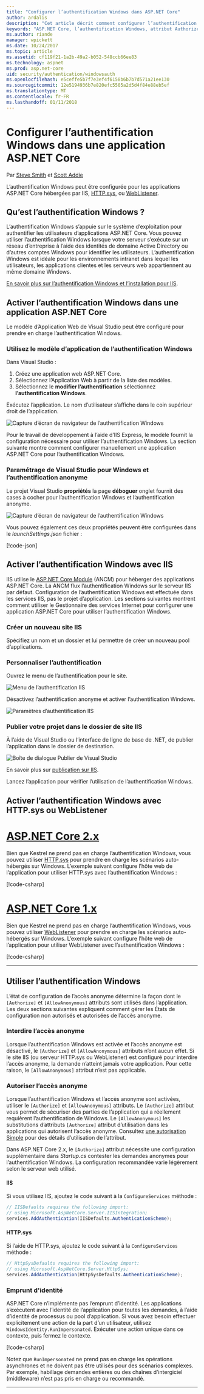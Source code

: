 ```yaml
---
title: "Configurer l’authentification Windows dans ASP.NET Core"
author: ardalis
description: "Cet article décrit comment configurer l’authentification Windows dans ASP.NET Core, à l’aide d’IIS Express, IIS, HTTP.sys et WebListener."
keywords: "ASP.NET Core, l’authentification Windows, attribut Authorize, attribut AllowAnonymous"
ms.author: riande
manager: wpickett
ms.date: 10/24/2017
ms.topic: article
ms.assetid: cf119f21-1a2b-49a2-b052-548ccb66ee83
ms.technology: aspnet
ms.prod: asp.net-core
uid: security/authentication/windowsauth
ms.openlocfilehash: e5ceffe5b7f7e3ef4f6158b6b7b7d571a21ee130
ms.sourcegitcommit: 12e5194936b7e820efc5505a2d5d4f84e88eb5ef
ms.translationtype: MT
ms.contentlocale: fr-FR
ms.lasthandoff: 01/11/2018
---
```

# <a name="configure-windows-authentication-in-an-aspnet-core-app"></a>Configurer l’authentification Windows dans une application ASP.NET Core

Par [Steve Smith](https://ardalis.com) et [Scott Addie](https://twitter.com/Scott_Addie)

L’authentification Windows peut être configurée pour les applications ASP.NET Core hébergées par IIS, [HTTP.sys](xref:fundamentals/servers/httpsys), ou [WebListener](xref:fundamentals/servers/weblistener).

## <a name="what-is-windows-authentication"></a>Qu’est l’authentification Windows ?

L’authentification Windows s’appuie sur le système d’exploitation pour authentifier les utilisateurs d’applications ASP.NET Core. Vous pouvez utiliser l’authentification Windows lorsque votre serveur s’exécute sur un réseau d’entreprise à l’aide des identités de domaine Active Directory ou d’autres comptes Windows pour identifier les utilisateurs. L’authentification Windows est idéale pour les environnements intranet dans lequel les utilisateurs, les applications clientes et les serveurs web appartiennent au même domaine Windows.

[En savoir plus sur l’authentification Windows et l’installation pour IIS](https://docs.microsoft.com/iis/configuration/system.webServer/security/authentication/windowsAuthentication/).

## <a name="enable-windows-authentication-in-an-aspnet-core-app"></a>Activer l’authentification Windows dans une application ASP.NET Core

Le modèle d’Application Web de Visual Studio peut être configuré pour prendre en charge l’authentification Windows.

### <a name="use-the-windows-authentication-app-template"></a>Utilisez le modèle d’application de l’authentification Windows

Dans Visual Studio :
1. Créez une application web ASP.NET Core. 
1. Sélectionnez l’Application Web à partir de la liste des modèles.
1. Sélectionnez le **modifier l’authentification** sélectionnez **l’authentification Windows**. 

Exécutez l’application. Le nom d’utilisateur s’affiche dans le coin supérieur droit de l’application.

![Capture d’écran de navigateur de l’authentification Windows](windowsauth/_static/browser-screenshot.png)

Pour le travail de développement à l’aide d’IIS Express, le modèle fournit la configuration nécessaire pour utiliser l’authentification Windows. La section suivante montre comment configurer manuellement une application ASP.NET Core pour l’authentification Windows.

### <a name="visual-studio-settings-for-windows-and-anonymous-authentication"></a>Paramétrage de Visual Studio pour Windows et l’authentification anonyme

Le projet Visual Studio **propriétés** la page **déboguer** onglet fournit des cases à cocher pour l’authentification Windows et l’authentification anonyme.

![Capture d’écran de navigateur de l’authentification Windows](windowsauth/_static/vs-auth-property-menu.png)

Vous pouvez également ces deux propriétés peuvent être configurées dans le *launchSettings.json* fichier :

[!code-json[](windowsauth/sample/launchSettings.json?highlight=3-4)]

## <a name="enable-windows-authentication-with-iis"></a>Activer l’authentification Windows avec IIS

IIS utilise le [ASP.NET Core Module](xref:fundamentals/servers/aspnet-core-module) (ANCM) pour héberger des applications ASP.NET Core. La ANCM flux l’authentification Windows sur le serveur IIS par défaut. Configuration de l’authentification Windows est effectuée dans les services IIS, pas le projet d’application. Les sections suivantes montrent comment utiliser le Gestionnaire des services Internet pour configurer une application ASP.NET Core pour utiliser l’authentification Windows.

### <a name="create-a-new-iis-site"></a>Créer un nouveau site IIS

Spécifiez un nom et un dossier et lui permettre de créer un nouveau pool d’applications.

### <a name="customize-authentication"></a>Personnaliser l’authentification

Ouvrez le menu de l’authentification pour le site.

![Menu de l’authentification IIS](windowsauth/_static/iis-authentication-menu.png)

Désactivez l’authentification anonyme et activer l’authentification Windows.

![Paramètres d’authentification IIS](windowsauth/_static/iis-auth-settings.png)

### <a name="publish-your-project-to-the-iis-site-folder"></a>Publier votre projet dans le dossier de site IIS

À l’aide de Visual Studio ou l’interface de ligne de base de .NET, de publier l’application dans le dossier de destination.

![Boîte de dialogue Publier de Visual Studio](windowsauth/_static/vs-publish-app.png)

En savoir plus sur [publication sur IIS](xref:host-and-deploy/iis/index).

Lancez l’application pour vérifier l’utilisation de l’authentification Windows.

## <a name="enable-windows-authentication-with-httpsys-or-weblistener"></a>Activer l’authentification Windows avec HTTP.sys ou WebListener

# <a name="aspnet-core-2xtabaspnetcore2x"></a>[ASP.NET Core 2.x](#tab/aspnetcore2x)

Bien que Kestrel ne prend pas en charge l’authentification Windows, vous pouvez utiliser [HTTP.sys](xref:fundamentals/servers/httpsys) pour prendre en charge les scénarios auto-hébergés sur Windows. L’exemple suivant configure l’hôte web de l’application pour utiliser HTTP.sys avec l’authentification Windows :

[!code-csharp[](windowsauth/sample/Program2x.cs?highlight=9-14)]

# <a name="aspnet-core-1xtabaspnetcore1x"></a>[ASP.NET Core 1.x](#tab/aspnetcore1x)

Bien que Kestrel ne prend pas en charge l’authentification Windows, vous pouvez utiliser [WebListener](xref:fundamentals/servers/weblistener) pour prendre en charge les scénarios auto-hébergés sur Windows. L’exemple suivant configure l’hôte web de l’application pour utiliser WebListener avec l’authentification Windows :

[!code-csharp[](windowsauth/sample/Program1x.cs?highlight=6-11)]

---

## <a name="work-with-windows-authentication"></a>Utiliser l’authentification Windows

L’état de configuration de l’accès anonyme détermine la façon dont le `[Authorize]` et `[AllowAnonymous]` attributs sont utilisés dans l’application. Les deux sections suivantes expliquent comment gérer les États de configuration non autorisés et autorisées de l’accès anonyme.

### <a name="disallow-anonymous-access"></a>Interdire l’accès anonyme

Lorsque l’authentification Windows est activée et l’accès anonyme est désactivé, le `[Authorize]` et `[AllowAnonymous]` attributs n’ont aucun effet. Si le site IIS (ou serveur HTTP.sys ou WebListener) est configuré pour interdire l’accès anonyme, la demande n’atteint jamais votre application. Pour cette raison, le `[AllowAnonymous]` attribut n’est pas applicable.

### <a name="allow-anonymous-access"></a>Autoriser l’accès anonyme

Lorsque l’authentification Windows et l’accès anonyme sont activées, utiliser le `[Authorize]` et `[AllowAnonymous]` attributs. Le `[Authorize]` attribut vous permet de sécuriser des parties de l’application qui a réellement requièrent l’authentification de Windows. Le `[AllowAnonymous]` les substitutions d’attributs `[Authorize]` attribut d’utilisation dans les applications qui autorisent l’accès anonyme. Consultez [une autorisation Simple](xref:security/authorization/simple) pour des détails d’utilisation de l’attribut.

Dans ASP.NET Core 2.x, le `[Authorize]` attribut nécessite une configuration supplémentaire dans *Startup.cs* contester les demandes anonymes pour l’authentification Windows. La configuration recommandée varie légèrement selon le serveur web utilisé.

#### <a name="iis"></a>IIS

Si vous utilisez IIS, ajoutez le code suivant à la `ConfigureServices` méthode : 

```csharp
// IISDefaults requires the following import:
// using Microsoft.AspNetCore.Server.IISIntegration;
services.AddAuthentication(IISDefaults.AuthenticationScheme);
```

#### <a name="httpsys"></a>HTTP.sys

Si l’aide de HTTP.sys, ajoutez le code suivant à la `ConfigureServices` méthode :

```csharp
// HttpSysDefaults requires the following import:
// using Microsoft.AspNetCore.Server.HttpSys;
services.AddAuthentication(HttpSysDefaults.AuthenticationScheme);
```

### <a name="impersonation"></a>Emprunt d'identité

ASP.NET Core n’implémente pas l’emprunt d’identité. Les applications s’exécutent avec l’identité de l’application pour toutes les demandes, à l’aide d’identité de processus ou pool d’application. Si vous avez besoin effectuer explicitement une action de la part d’un utilisateur, utilisez `WindowsIdentity.RunImpersonated`. Exécuter une action unique dans ce contexte, puis fermez le contexte.

[!code-csharp[](windowsauth/sample/Startup.cs?name=snippet_Impersonate&highlight=10-18)]

Notez que `RunImpersonated` ne prend pas en charge les opérations asynchrones et ne doivent pas être utilisés pour des scénarios complexes. Par exemple, habillage demandes entières ou des chaînes d’intergiciel (middleware) n’est pas pris en charge ou recommandé.

---
